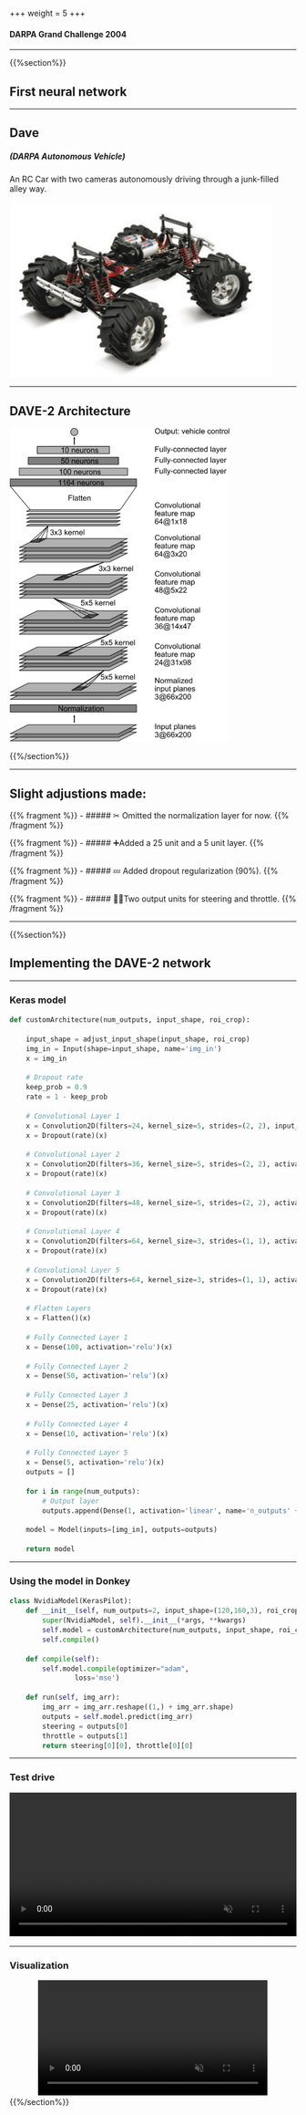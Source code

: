 +++
weight = 5
+++
#### DARPA Grand Challenge 2004
<section data-background-video="/videos/darpa.mp4" data-background-video-loop data-background-video-muted></section>

---

{{%section%}}

## First neural network

---

## Dave
##### (DARPA Autonomous Vehicle)

An RC Car with two cameras autonomously driving through a junk-filled alley way.

![](/images/dave.png)

---
## DAVE-2 Architecture

<img src="/images/daveArchitecture.png" height="550px">


{{%/section%}}

---

## Slight adjustions made:

{{% fragment %}} - ##### ✂ Omitted the normalization layer for now. {{% /fragment %}}

{{% fragment %}} - ##### ➕Added a 25 unit and a 5 unit layer. {{% /fragment %}}

{{% fragment %}} - ##### 💤 Added dropout regularization (90%). {{% /fragment %}}

{{% fragment %}} - ##### 🚙💨Two output units for steering and throttle. {{% /fragment %}}



---
{{%section%}}
## Implementing the DAVE-2 network

---

### Keras model

```python
def customArchitecture(num_outputs, input_shape, roi_crop):

    input_shape = adjust_input_shape(input_shape, roi_crop)
    img_in = Input(shape=input_shape, name='img_in')
    x = img_in
    
    # Dropout rate
    keep_prob = 0.9
    rate = 1 - keep_prob
    
    # Convolutional Layer 1
    x = Convolution2D(filters=24, kernel_size=5, strides=(2, 2), input_shape = input_shape)(x)
    x = Dropout(rate)(x)

    # Convolutional Layer 2
    x = Convolution2D(filters=36, kernel_size=5, strides=(2, 2), activation='relu')(x)
    x = Dropout(rate)(x)

    # Convolutional Layer 3
    x = Convolution2D(filters=48, kernel_size=5, strides=(2, 2), activation='relu')(x)
    x = Dropout(rate)(x)

    # Convolutional Layer 4
    x = Convolution2D(filters=64, kernel_size=3, strides=(1, 1), activation='relu')(x)
    x = Dropout(rate)(x)

    # Convolutional Layer 5
    x = Convolution2D(filters=64, kernel_size=3, strides=(1, 1), activation='relu')(x)
    x = Dropout(rate)(x)

    # Flatten Layers
    x = Flatten()(x)

    # Fully Connected Layer 1
    x = Dense(100, activation='relu')(x)

    # Fully Connected Layer 2
    x = Dense(50, activation='relu')(x)

    # Fully Connected Layer 3
    x = Dense(25, activation='relu')(x)
    
    # Fully Connected Layer 4
    x = Dense(10, activation='relu')(x)
    
    # Fully Connected Layer 5
    x = Dense(5, activation='relu')(x)
    outputs = []
    
    for i in range(num_outputs):
        # Output layer
        outputs.append(Dense(1, activation='linear', name='n_outputs' + str(i))(x))
        
    model = Model(inputs=[img_in], outputs=outputs)
    
    return model
```

---

### Using the model in Donkey

```python
class NvidiaModel(KerasPilot):
    def __init__(self, num_outputs=2, input_shape=(120,160,3), roi_crop=(0,0), *args, **kwargs):
        super(NvidiaModel, self).__init__(*args, **kwargs)
        self.model = customArchitecture(num_outputs, input_shape, roi_crop)
        self.compile()

    def compile(self):
        self.model.compile(optimizer="adam",
                loss='mse')

    def run(self, img_arr):
        img_arr = img_arr.reshape((1,) + img_arr.shape)
        outputs = self.model.predict(img_arr)
        steering = outputs[0]
        throttle = outputs[1]
        return steering[0][0], throttle[0][0]
```

---

### Test drive
<center><video controls src="/videos/nvidia_architecture_test.mp4" autoplay muted loop width="100%"></video></center>

---
### Visualization
<center><video controls src="/videos/saliency.mp4" autoplay muted loop width="80%"></video></center>
{{%/section%}}




